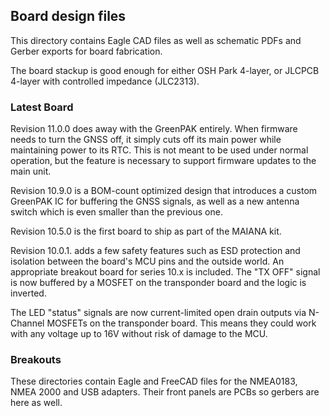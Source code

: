 ## Board design files

This directory contains Eagle CAD files as well as schematic PDFs and Gerber exports for board fabrication.

The board stackup is good enough for either OSH Park 4-layer, or JLCPCB 4-layer with controlled impedance (JLC2313). 


### Latest Board

Revision 11.0.0 does away with the GreenPAK entirely. When firmware needs to turn the GNSS off, it simply cuts off its main power while maintaining power to its RTC. This is not meant to be used under normal operation, but the feature is necessary to support firmware updates to the main unit.

Revision 10.9.0 is a BOM-count optimized design that introduces a custom GreenPAK IC for buffering the GNSS signals, as well as a new
antenna switch which is even smaller than the previous one.

Revision 10.5.0 is the first board to ship as part of the MAIANA kit.

Revision 10.0.1. adds a few safety features such as ESD protection and isolation between the board's MCU pins and the outside world.
An appropriate breakout board for series 10.x is included. The "TX OFF" signal is now buffered by a MOSFET on the transponder board and the
logic is inverted.

The LED "status" signals are now current-limited open drain outputs via N-Channel MOSFETs on the transponder board. This means they could work
with any voltage up to 16V without risk of damage to the MCU.

### Breakouts
These directories contain Eagle and FreeCAD files for the NMEA0183, NMEA 2000 and USB adapters. Their front panels are PCBs so gerbers are
here as well.

